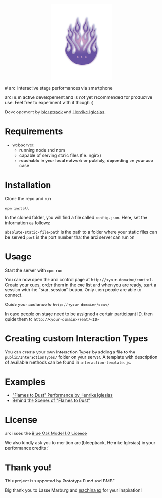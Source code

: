 <p align="center">
  <img src="public/logo.png" alt="arci logo" width="200"/>
</p>
# arci
interactive stage performances via smartphone

arci is in active developement and is _not_ yet recommended for productive use. Feel free to experiment with it though :)

Developement by [bleeptrack](https://www.bleeptrack.de) and [Henrike Iglesias](https://henrikeiglesias.com/).

# Requirements

- webserver:
  - running node and npm
  - capable of serving static files (f.e. nginx)
  - reachable in your local network or publicly, depending on your use case

# Installation

Clone the repo and run

```npm install```



In the cloned folder, you will find a file called ```config.json```. Here, set the information as follows:

```absolute-static-file-path``` is the path to a folder where your static files can be served
```port``` is the port number that the arci server can run on

# Usage

Start the server with ```npm run```

You can now open the arci control page at ```http://<your-domain>/control```.
Create your cues, order them in the cue list and when you are ready, start a session with the "start session" button. Only then people are able to connect.

Guide your audience to ```http://<your-domain>/seat/```

In case people on stage need to be assigned a certain participant ID, then guide them to ```http://<your-domain>/seat/<ID>```

# Creating custom Interaction Types

You can create your own Interaction Types by adding a file to the ```public/InteractionTypes/``` folder on your server. A template with description of available methods can be found in ```interaction-template.js```.

# Examples

  - ["Flames to Dust" Performance by Henrike Iglesias](https://vimeo.com/783255056)
  - [Behind the Scenes of "Flames to Dust"](https://youtu.be/FHuoa7xH7Dw)

# License 

arci uses the [Blue Oak Model 1.0 License](https://blueoakcouncil.org/license/1.0.0)

We also kindly ask you to mention arci(bleeptrack, Henrike Iglesias) in your performance credits :)

# Thank you!

This project is supported by Prototype Fund and BMBF.

Big thank you to Lasse Marburg and [machina ex](https://machinaex.org/) for your inspiration!

